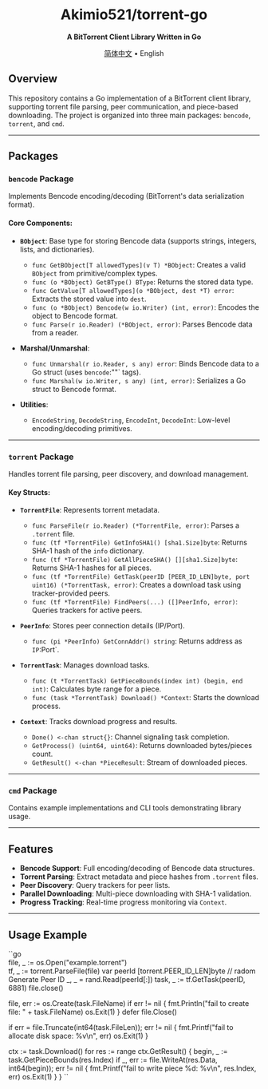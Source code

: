 <div align="center">

# Akimio521/torrent-go
**A BitTorrent Client Library Written in Go**  

[简体中文](./README.md) •
English

</div>

## Overview  
This repository contains a Go implementation of a BitTorrent client library, supporting torrent file parsing, peer communication, and piece-based downloading. The project is organized into three main packages: `bencode`, `torrent`, and `cmd`.

---

## Packages  

### `bencode` Package  
Implements Bencode encoding/decoding (BitTorrent's data serialization format).  

#### Core Components:  
- **`BObject`**: Base type for storing Bencode data (supports strings, integers, lists, and dictionaries).  
  - `func GetBObject[T allowedTypes](v T) *BObject`: Creates a valid `BObject` from primitive/complex types.  
  - `func (o *BObject) GetBType() BType`: Returns the stored data type.  
  - `func GetValue[T allowedTypes](o *BObject, dest *T) error`: Extracts the stored value into `dest`.  
  - `func (o *BObject) Bencode(w io.Writer) (int, error)`: Encodes the object to Bencode format.  
  - `func Parse(r io.Reader) (*BObject, error)`: Parses Bencode data from a reader.  

- **Marshal/Unmarshal**:  
  - `func Unmarshal(r io.Reader, s any) error`: Binds Bencode data to a Go struct (uses `bencode`:"<name>"` tags).  
  - `func Marshal(w io.Writer, s any) (int, error)`: Serializes a Go struct to Bencode format.  

- **Utilities**:  
  - `EncodeString`, `DecodeString`, `EncodeInt`, `DecodeInt`: Low-level encoding/decoding primitives.  

---

### `torrent` Package  
Handles torrent file parsing, peer discovery, and download management.  

#### Key Structs:  
- **`TorrentFile`**: Represents torrent metadata.  
  - `func ParseFile(r io.Reader) (*TorrentFile, error)`: Parses a `.torrent` file.  
  - `func (tf *TorrentFile) GetInfoSHA1() [sha1.Size]byte`: Returns SHA-1 hash of the `info` dictionary.  
  - `func (tf *TorrentFile) GetAllPieceSHA() [][sha1.Size]byte`: Returns SHA-1 hashes for all pieces.  
  - `func (tf *TorrentFile) GetTask(peerID [PEER_ID_LEN]byte, port uint16) (*TorrentTask, error)`: Creates a download task using tracker-provided peers.  
  - `func (tf *TorrentFile) FindPeers(...) ([]PeerInfo, error)`: Queries trackers for active peers.  

- **`PeerInfo`**: Stores peer connection details (IP/Port).  
  - `func (pi *PeerInfo) GetConnAddr() string`: Returns address as `IP`:Port`.  

- **`TorrentTask`**: Manages download tasks.  
  - `func (t *TorrentTask) GetPieceBounds(index int) (begin, end int)`: Calculates byte range for a piece.  
  - `func (task *TorrentTask) Download() *Context`: Starts the download process.  

- **`Context`**: Tracks download progress and results.  
  - `Done() <-chan struct{}`: Channel signaling task completion.  
  - `GetProcess() (uint64, uint64)`: Returns downloaded bytes/pieces count.  
  - `GetResult() <-chan *PieceResult`: Stream of downloaded pieces.  

---

### `cmd` Package  
Contains example implementations and CLI tools demonstrating library usage.  

---

## Features  
- **Bencode Support**: Full encoding/decoding of Bencode data structures.  
- **Torrent Parsing**: Extract metadata and piece hashes from `.torrent` files.  
- **Peer Discovery**: Query trackers for peer lists.  
- **Parallel Downloading**: Multi-piece downloading with SHA-1 validation.  
- **Progress Tracking**: Real-time progress monitoring via `Context`.  

---

## Usage Example  
``go  
file, _ := os.Open("example.torrent")  
tf, _ := torrent.ParseFile(file)
var peerId [torrent.PEER_ID_LEN]byte // radom Generate Peer ID
_, _ = rand.Read(peerId[:])
task, _ := tf.GetTask(peerID, 6881)
file.close()

file, err := os.Create(task.FileName)
if err != nil {
  fmt.Println("fail to create file: " + task.FileName)
  os.Exit(1)
}
defer file.Close()

if err = file.Truncate(int64(task.FileLen)); err != nil {
    fmt.Printf("fail to allocate disk space: %v\n", err)
    os.Exit(1)
}

ctx := task.Download()
for res := range ctx.GetResult() {
    begin, _ := task.GetPieceBounds(res.Index)
    if _, err := file.WriteAt(res.Data, int64(begin)); err != nil {
        fmt.Printf("fail to write piece %d: %v\n", res.Index, err)
        os.Exit(1)
    }
}
``